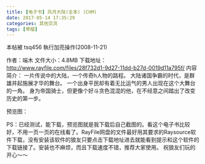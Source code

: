 ```yaml
---
title: [电子书] 风月大陆(全本) (CHM)
date: 2017-05-14 17:35:29
categories: 其他交流
tags: [草榴]
---
```

本帖被 tsq456 執行加亮操作(2008-11-21)
 
   
作者：端木
文件大小：4.8MB
下载地址：http://www.rayfile.com/files/28f732d1-9d27-11dd-b27d-0019d11a795f/
内容简介：
一片传说中的大陆，一个传奇h人物的路程。
大陆诸国争霸的时代，是群雄并起施展才华的舞台。
  一个出身平民却有着无比运气的男人出现在这个大舞台的一角。
  身为帝国骑士，但更像个好斗贪色混混的他，在不经意之间踏出了改变历史的第一步。
 
预览图：
 
 
 
 
 
PS：已经测试，能下载，预览图就是我下载后自己截图的。看这个电子书比较好，不用一页一页的在线看了。RayFile网盘的文件最好用其要求的Raysource软件下载，没有安装该软件的狼友只要点击下载地址进去就能看到提示和这个软件的下载链接了。安装也不麻烦，而且下载速度不错，推荐大家使用。
祝狼友们玩的开心～～